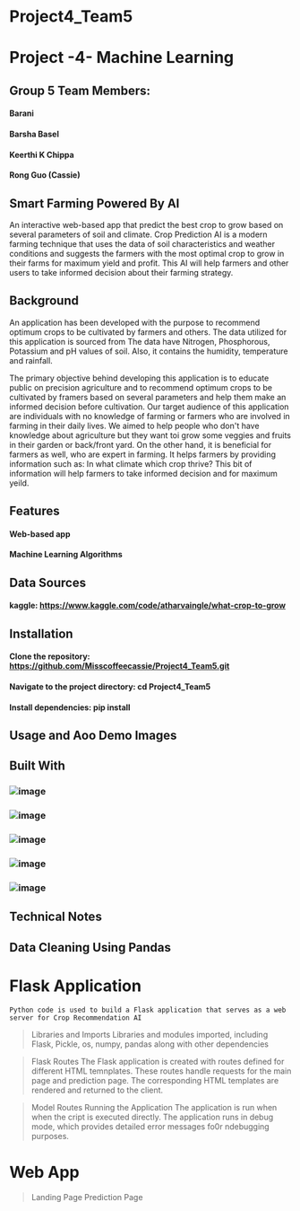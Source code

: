 # Project4_Team5
# Project -4- Machine Learning 
## Group 5 Team Members:
#### Barani 
#### Barsha Basel
#### Keerthi K Chippa 
#### Rong Guo (Cassie)

## Smart Farming Powered By AI 
An interactive web-based app that predict the best crop to grow based on several parameters of soil and climate. Crop Prediction AI is a modern farming technique that uses the data of soil characteristics and weather conditions and suggests the farmers with the most optimal crop to grow in their farms for maximum yield and profit. This AI will help farmers and other users to take informed decision about their farming strategy. 

## Background
An application has been developed with the purpose to recommend optimum crops to  be cultivated by farmers and others. The data utilized for this application is sourced from 
The data have Nitrogen, Phosphorous, Potassium and pH values of soil. Also, it contains the humidity, temperature and rainfall. 

The primary objective behind developing this application is to educate public on precision agriculture and to recommend optimum crops to be cultivated by framers based on several parameters and help them make an informed decision before cultivation. Our target audience of this application are individuals with no knowledge of farming or farmers who are involved in farming in their daily lives. We aimed to help people who don't have knowledge about agriculture but they want toi grow some veggies and fruits in their garden or back/front yard. On the other hand, it is beneficial for farmers as well, who are expert in farming. It helps farmers by providing information such as: In what climate which crop thrive? This bit of information will help farmers to take informed decision and for maximum yeild. 

## Features
#### Web-based app 
#### Machine Learning Algorithms 

## Data Sources 
#### kaggle: https://www.kaggle.com/code/atharvaingle/what-crop-to-grow

## Installation
#### Clone the repository: https://github.com/Misscoffeecassie/Project4_Team5.git
#### Navigate to the project directory: cd Project4_Team5
#### Install dependencies: pip install 

## Usage and Aoo Demo Images 
## Built With
### ![image](https://github.com/Misscoffeecassie/Project4_Team5/assets/122665451/457b5213-4957-4c7a-bdd2-3bc71319f4d2)
### ![image](https://github.com/Misscoffeecassie/Project4_Team5/assets/122665451/6fcb2bec-2a28-4aa5-9605-65ce715b033f)
### ![image](https://github.com/Misscoffeecassie/Project4_Team5/assets/122665451/ce5aa486-deec-445c-91dd-1a4c27e02403)
### ![image](https://github.com/Misscoffeecassie/Project4_Team5/assets/122665451/997f1fcb-ef5c-4766-b8b5-767503731c96)
### ![image](https://github.com/Misscoffeecassie/Project4_Team5/assets/122665451/7796ed97-20cd-4b9c-8659-67ee6c25b05f)

## Technical Notes 
## Data Cleaning Using Pandas 
# Flask Application 
    Python code is used to build a Flask application that serves as a web server for Crop Recommendation AI

> Libraries and Imports 
    Libraries and modules imported, including Flask, Pickle, os, numpy, pandas along with other dependencies 
  
> Flask Routes 
    The Flask application is created with routes defined for different HTML temnplates. These routes handle requests for the main page and prediction page. The corresponding HTML templates are rendered and returned to the client.  

> Model Routes 
> Running the Application 
    The application is run when when the cript is executed directly. The application runs in debug mode, which provides detailed error messages fo0r ndebugging purposes. 

# Web App

  > Landing Page 
  > Prediction Page 


